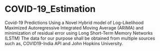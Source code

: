 # COVID-19_Estimation
Covid-19 Predictions Using a Novel Hybrid model of Log-Likelihood Maximized Autoregressive Integrated Moving Average (ARIMA) and minimization of residual error using Long Short-Term Memory Networks (LSTM) The data for our purpose shall be obtained from multiple sources such as, COVID19-India API and John Hopkins University.
